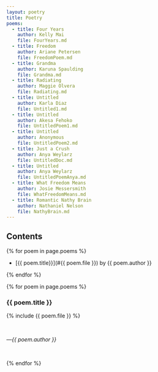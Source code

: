 ```yaml
---
layout: poetry
title: Poetry
poems:
  - title: Four Years
    author: Kelly Mai
    file: FourYears.md
  - title: Freedom
    author: Ariane Petersen
    file: FreedomPoem.md
  - title: Grandma
    author: Karuna Spaulding
    file: Grandma.md
  - title: Radiating
    author: Maggie Olvera
    file: Radiating.md
  - title: Untitled
    author: Karla Diaz
    file: Untitled1.md
  - title: Untitled
    author: Akesa Fehoko
    file: UntitledPoem1.md
  - title: Untitled
    author: Anonymous
    file: UntitledPoem2.md
  - title: Just a Crush
    author: Anya Weylarz
    file: UntitledDoc.md
  - title: Untitled
    author: Anya Weylarz
    file: UntitledPoemAnya.md
  - title: What Freedom Means
    author: Josie Messersmith
    file: WhatFreedomMeans.md
  - title: Romantic Nathy Brain
    author: Nathaniel Nelson
    file: NathyBrain.md
---
```


Contents
--------

{% for poem in page.poems %}

* [{{ poem.title}}](#{{ poem.file }}) by {{ poem.author }}

{% endfor %}

{% for poem in page.poems %}

### {{ poem.title }} <a name="{{poem.file}}">&nbsp;</a>

{% include {{ poem.file }} %}

<br />

&mdash;*{{ poem.author }}*

<br />

{% endfor %}
